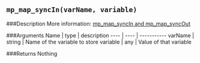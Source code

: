``mp_map_syncIn(varName, variable)``
--------------

###Description
More information: [mp_map_syncIn and mp_map_syncOut](concepts/instancevars)

###Arguments
Name | type | description
---- | ---- | -----------
varName | string | Name of the variable to store
variable | any | Value of that variable

###Returns
Nothing
